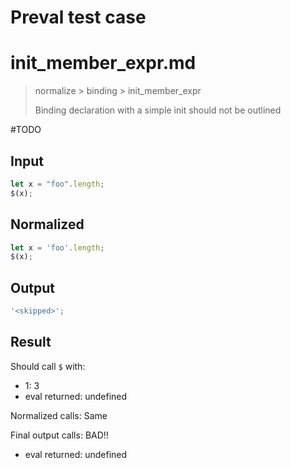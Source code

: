 # Preval test case

# init_member_expr.md

> normalize > binding > init_member_expr
>
> Binding declaration with a simple init should not be outlined

#TODO

## Input

`````js filename=intro
let x = "foo".length;
$(x);
`````

## Normalized

`````js filename=intro
let x = 'foo'.length;
$(x);
`````

## Output

`````js filename=intro
'<skipped>';
`````

## Result

Should call `$` with:
 - 1: 3
 - eval returned: undefined

Normalized calls: Same

Final output calls: BAD!!
 - eval returned: undefined
